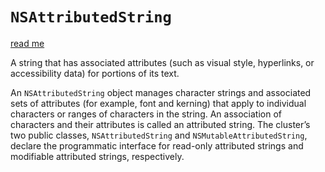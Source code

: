 # `NSAttributedString`

[read me](https://kapeli.com/dash_share?docset_file=com.apple.adc.documentation&docset_name=Apple%20Guides%20and%20Sample%20Code&fallback=https://developer.apple.com/library/etc/redirect/xcode/content/1189&path=documentation/Cocoa/Conceptual/AttributedStrings/AttributedStrings.html%23//apple_ref/doc/uid/10000036i&platform=osx)

A string that has associated attributes (such as visual style, hyperlinks, or
accessibility data) for portions of its text.

An `NSAttributedString` object manages character strings and associated sets of
attributes (for example, font and kerning) that apply to individual characters
or ranges of characters in the string. An association of characters and their
attributes is called an attributed string. The cluster’s two public classes,
`NSAttributedString` and `NSMutableAttributedString`, declare the programmatic
interface for read-only attributed strings and modifiable attributed strings,
respectively.
